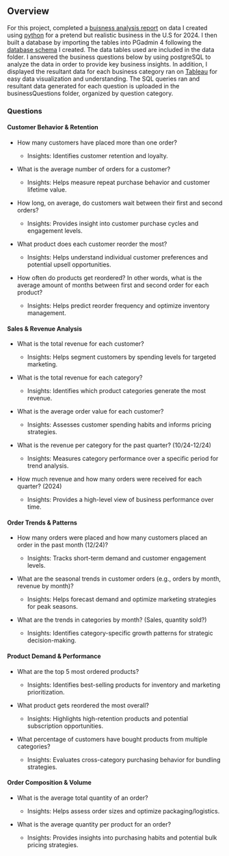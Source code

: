 ## Overview

For this project, completed a [buisness analysis report](https://github.com/ariannalangton/Data-Analytics-Portfolio/blob/main/businessInsights/businessInsightsReport.pdf) on data I created using [python](https://github.com/ariannalangton/Data-Analytics-Portfolio/blob/main/businessInsights/generateBusinessData.ipynb) for a pretend but realistic business in the U.S for 2024. I then built a database by importing the tables into PGadmin 4 following the [database schema](https://github.com/ariannalangton/Data-Analytics-Portfolio/blob/main/businessInsights/databaseSchema.png) I created. The data tables used are included in the data folder. I answered the business questions below by using postgreSQL to analyze the data in order to provide key business insights. In addition, I displayed the resultant data for each business category ran on [Tableau](https://public.tableau.com/app/profile/arianna.langton5684/viz/BusinessInsights_17412144547900/CustomerBehaviorandRetention#1) for easy data visualization and understanding. The SQL queries ran and resultant data generated for each question is uploaded in the businessQuestions folder, organized by question category.

### Questions


#### Customer Behavior & Retention

- How many customers have placed more than one order? 
  - Insights: Identifies customer retention and loyalty.


- What is the average number of orders for a customer?
   - Insights: Helps measure repeat purchase behavior and customer lifetime value.


- How long, on average, do customers wait between their first and second orders?
   - Insights: Provides insight into customer purchase cycles and engagement levels.


- What product does each customer reorder the most? 
   - Insights: Helps understand individual customer preferences and potential upsell opportunities.


- How often do products get reordered? In other words, what is the average amount of months between first and second order for each product?
   - Insights: Helps predict reorder frequency and optimize inventory management.



#### Sales & Revenue Analysis

- What is the total revenue for each customer?
    - Insights: Helps segment customers by spending levels for targeted marketing.


- What is the total revenue for each category?
    - Insights: Identifies which product categories generate the most revenue.


- What is the average order value for each customer?
    - Insights: Assesses customer spending habits and informs pricing strategies.


- What is the revenue per category for the past quarter? (10/24-12/24)
    - Insights: Measures category performance over a specific period for trend analysis.


- How much revenue and how many orders were received for each quarter? (2024)
    - Insights: Provides a high-level view of business performance over time.



#### Order Trends & Patterns

- How many orders were placed and how many customers placed an order in the past month (12/24)?
    - Insights: Tracks short-term demand and customer engagement levels.


- What are the seasonal trends in customer orders (e.g., orders by month, revenue by month)?
    - Insights: Helps forecast demand and optimize marketing strategies for peak seasons.


- What are the trends in categories by month? (Sales, quantity sold?)
    - Insights: Identifies category-specific growth patterns for strategic decision-making.


#### Product Demand & Performance

- What are the top 5 most ordered products?
    - Insights: Identifies best-selling products for inventory and marketing prioritization.


- What product gets reordered the most overall?
    - Insights: Highlights high-retention products and potential subscription opportunities.


- What percentage of customers have bought products from multiple categories?
    - Insights: Evaluates cross-category purchasing behavior for bundling strategies.



#### Order Composition & Volume

- What is the average total quantity of an order?
    - Insights: Helps assess order sizes and optimize packaging/logistics.


- What is the average quantity per product for an order?
    - Insights: Provides insights into purchasing habits and potential bulk pricing strategies.

